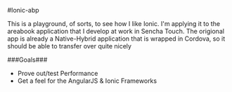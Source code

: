 #Ionic-abp  

This is a playground, of sorts, to see how I like Ionic.  I'm applying it to the areabook application that I develop at work in Sencha Touch.  The origional app is already a Native-Hybrid application that is wrapped in Cordova, so it should be able to transfer over quite nicely

###Goals###  

- Prove out/test Performance  
- Get a feel for the AngularJS & Ionic Frameworks